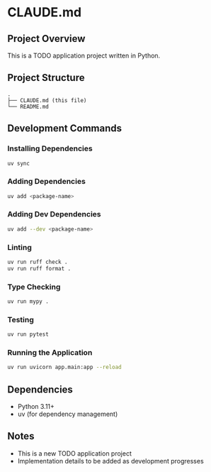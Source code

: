# CLAUDE.md

## Project Overview
This is a TODO application project written in Python.

## Project Structure
```
.
├── CLAUDE.md (this file)
└── README.md
```

## Development Commands

### Installing Dependencies
```bash
uv sync
```

### Adding Dependencies
```bash
uv add <package-name>
```

### Adding Dev Dependencies
```bash
uv add --dev <package-name>
```

### Linting
```bash
uv run ruff check .
uv run ruff format .
```

### Type Checking
```bash
uv run mypy .
```

### Testing
```bash
uv run pytest
```

### Running the Application
```bash
uv run uvicorn app.main:app --reload
```

## Dependencies
- Python 3.11+
- uv (for dependency management)

## Notes
- This is a new TODO application project
- Implementation details to be added as development progresses